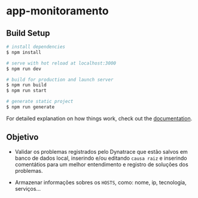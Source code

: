 # app-monitoramento

## Build Setup

```bash
# install dependencies
$ npm install

# serve with hot reload at localhost:3000
$ npm run dev

# build for production and launch server
$ npm run build
$ npm run start

# generate static project
$ npm run generate
```

For detailed explanation on how things work, check out the [documentation](https://nuxtjs.org).

## Objetivo

- Validar os problemas registrados pelo Dynatrace que estão salvos em banco de dados local, inserindo e/ou editando `causa raiz` e inserindo comentátios para um melhor entendimento e registro de soluções dos problemas.

- Armazenar informações sobres os `HOSTS`, como: nome, ip, tecnologia, serviços...
